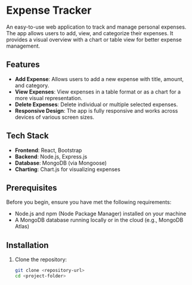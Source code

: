 # Expense Tracker

An easy-to-use web application to track and manage personal expenses. The app allows users to add, view, and categorize their expenses. It provides a visual overview with a chart or table view for better expense management.

## Features

- **Add Expense**: Allows users to add a new expense with title, amount, and category.
- **View Expenses**: View expenses in a table format or as a chart for a more visual representation.
- **Delete Expenses**: Delete individual or multiple selected expenses.
- **Responsive Design**: The app is fully responsive and works across devices of various screen sizes.

## Tech Stack

- **Frontend**: React, Bootstrap
- **Backend**: Node.js, Express.js
- **Database**: MongoDB (via Mongoose)
- **Charting**: Chart.js for visualizing expenses

## Prerequisites

Before you begin, ensure you have met the following requirements:

- Node.js and npm (Node Package Manager) installed on your machine
- A MongoDB database running locally or in the cloud (e.g., MongoDB Atlas)

## Installation

1. Clone the repository:

   ```bash
   git clone <repository-url>
   cd <project-folder>
   ```
